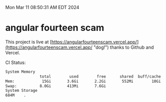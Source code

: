 Mon Mar 11 08:50:31 AM EDT 2024

# angular fourteen scam


This project is live at [https://angularfourteenscam.vercel.app/](https://angularfourteenscam.vercel.app/ "dog!") thanks to Github and Vercel.

CI Status: 

```bash
System Memory
               total        used        free      shared  buff/cache   available
Mem:            15Gi       3.6Gi       2.2Gi       552Mi        10Gi        11Gi
Swap:          8.0Gi       413Mi       7.6Gi
System Storage
684M	.
```
```bash
